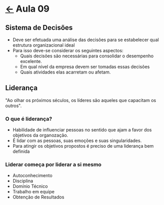 # [&larr;](../index.md) Aula 09

## Sistema de Decisões

- Deve ser efetuada uma análise das decisões para se estabelecer qual estrutura organizacional ideal
- Para isso deve-se considerar os seguintes aspectos:
  - Quais decisões são necessárias para consolidar o desempenho excelente.
  - Em qual nível da empresa devem ser tomadas essas decisões
  - Quais atividades elas acarretam ou afetam.

## Liderança

"Ao olhar os próximos séculos, os líderes são aqueles que capacitam os outros".

### O que é liderança?

- Habilidade de influenciar pessoas no sentido que ajam a favor dos objetivos da organozação.
- É lidar com as pessoas, suas emoções e suas singularidades.
- Para atingir os objetivos propostos é preciso de uma liderança bem definida

### Liderar começa por liderar a si mesmo

- Autoconhecimento
- Disciplina
- Domínio Técnico
- Trabalho em equipe
- Obtenção de Resultados
